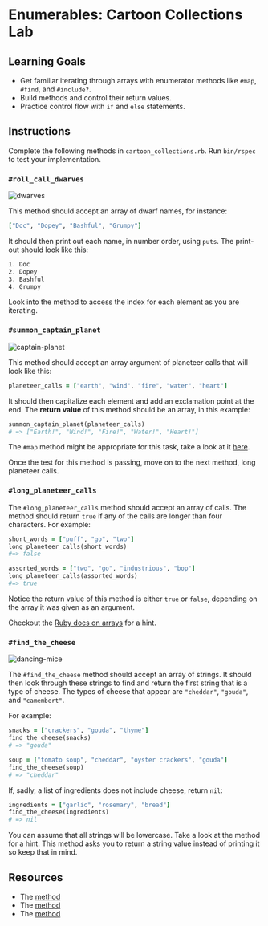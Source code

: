 # Enumerables: Cartoon Collections Lab

## Learning Goals

- Get familiar iterating through arrays with enumerator methods like `#map`,
  `#find`, and `#include?`.
- Build methods and control their return values.
- Practice control flow with `if` and `else` statements.

## Instructions

Complete the following methods in `cartoon_collections.rb`. Run `bin/rspec` to test your implementation.

### `#roll_call_dwarves`

![dwarves](https://s3-us-west-2.amazonaws.com/web-dev-readme-photos/cartoon-collections/dwarves.jpg)

This method should accept an array of dwarf names, for instance:

```rb
["Doc", "Dopey", "Bashful", "Grumpy"]
```

It should then print out each name, in number order, using `puts`. The print-out
should look like this:

```txt
1. Doc
2. Dopey
3. Bashful
4. Grumpy
```

Look into the  method to access the index for each
element as you are iterating.

### `#summon_captain_planet`

![captain-planet](https://s3-us-west-2.amazonaws.com/web-dev-readme-photos/cartoon-collections/captain-planet.jpeg)

This method should accept an array argument of planeteer calls that will look
like this:

```rb
planeteer_calls = ["earth", "wind", "fire", "water", "heart"]
```

It should then capitalize each element and add an exclamation point at the end.
The **return value** of this method should be an array, in this example:

```rb
summon_captain_planet(planeteer_calls)
# => ["Earth!", "Wind!", "Fire!", "Water!", "Heart!"]
```

The `#map` method might be appropriate for this task, take a look at it
[here][map].

Once the test for this method is passing, move on to the next method, long
planeteer calls.

### `#long_planeteer_calls`

The `#long_planeteer_calls` method should accept an array of calls. The method
should return `true` if any of the calls are longer than four characters. For
example:

```ruby
short_words = ["puff", "go", "two"]
long_planeteer_calls(short_words)
#=> false

assorted_words = ["two", "go", "industrious", "bop"]
long_planeteer_calls(assorted_words)
#=> true
```

Notice the return value of this method is either `true` or `false`, depending on
the array it was given as an argument.

Checkout the [Ruby docs on arrays][arrays] for a hint.

### `#find_the_cheese`

![dancing-mice](https://s3-us-west-2.amazonaws.com/web-dev-readme-photos/cartoon-collections/cheese.jpg)

The `#find_the_cheese` method should accept an array of strings. It should then
look through these strings to find and return the first string that is a type of
cheese. The types of cheese that appear are `"cheddar"`, `"gouda"`, and
`"camembert"`.

For example:

```ruby
snacks = ["crackers", "gouda", "thyme"]
find_the_cheese(snacks)
# => "gouda"

soup = ["tomato soup", "cheddar", "oyster crackers", "gouda"]
find_the_cheese(soup)
# => "cheddar"
```

If, sadly, a list of ingredients does not include cheese, return `nil`:

```ruby
ingredients = ["garlic", "rosemary", "bread"]
find_the_cheese(ingredients)
# => nil
```

You can assume that all strings will be lowercase. Take a look at the
 method for a hint. This method asks you to return a string
value instead of printing it so keep that in mind.

## Resources

- The [method][with_index]
- The [method][map]
- The [method][include?]

[with_index]: https://apidock.com/ruby/Enumerator/with_index
[map]: http://ruby-doc.org/core/Array.html#method-i-map
[include?]: http://ruby-doc.org/core/Array.html#method-i-include-3F
[arrays]: http://ruby-doc.org/core/Array.html
